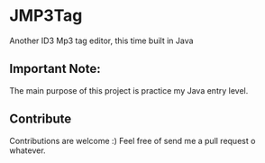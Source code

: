 # JMP3Tag
Another ID3 Mp3 tag editor, this time built in Java




## Important Note:
The main purpose of this project is practice my Java entry level.



## Contribute
Contributions are welcome :)
Feel free of send me a pull request o whatever.
